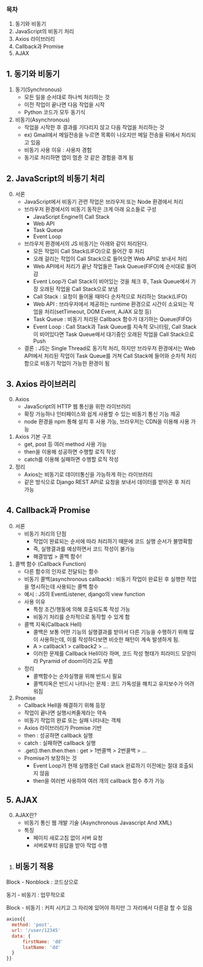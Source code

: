 ### 목차
1. 동기와 비동기
1. JavaScript의 비동기 처리
1. Axios 라이브러리
1. Callback과 Promise
1. AJAX

## 1. 동기와 비동기

1) 동기(Synchronous)
   - 모든 일을 순서대로 하나씩 처리하는 것
   - 이전 작업이 끝나면 다음 작업을 시작
   - Python 코드가 모두 동기식
2) 비동기(Asynchronous)
   - 작업을 시작한 후 결과를 기다리지 않고 다음 작업을 처리하는 것
   - ex) Gmail에서 메일전송을 누르면 목록이 나오지만 메일 전송을 뒤에서 처리되고 있음
   - 비동기 사용 이유 : 사용자 경험
   - 동기로 처리하면 앱이 멈춘 것 같은 경험을 겪게 됨

## 2. JavaScript의 비동기 처리

0. 서론
   - JavaScript에서 비동기 관련 작업은 브라우저 또는 Node 환경에서 처리
   - 브라우저 환경에서의 비동기 동작은 크게 아래 요소들로 구성
     - JavaScript Engine의 Call Stack
     - Web API
     - Task Queue
     - Event Loop
   - 브라우저 환경에서의 JS 비동기는 아래와 같이 처리된다.
     - 모든 작업이 Call Stack(LIFO)으로 들어간 후 처리
     - 오래 걸리는 작업이 Call Stack으로 들어오면 Web API로 보내서 처리
     - Web API에서 처리가 끝난 작업들은 Task Queue(FIFO)에 순서대로 들어감
     - Event Loop가 Call Stack이 비어있는 것을 체크 후, Task Queue에서 가장 오래된 작업을 Call Stack으로 보냄
     - Call Stack : 요청이 들어올 때마다 순차적으로 처리하는 Stack(LIFO)
     - Web API : 브라우저에서 제공하는 runtime 환경으로 시간이 소요되는 작업을 처리(setTimeout, DOM Event, AJAX 요청 등)
     - Task Queue : 비동기 처리된 Callback 함수가 대기하는 Queue(FIFO)
     - Event Loop : Call Stack과 Task Queue를 지속적 모니터링, Call Stack이 비어있다면 Task Queue에서 대기중인 오래된 작업을 Call Stack으로 Push
   - 결론 : JS는 Single Thread로 동기적 처리, 하지만 브라우저 환경에서는 Web API에서 처리된 작업이 Task Queue를 거쳐 Call Stack에 들어와 순차적 처리함으로 비동기 작업이 가능한 환경이 됨

## 3. Axios 라이브러리

0. Axios
   - JavaScript의 HTTP 웹 통신을 위한 라이브러리
   - 확장 가능하나 인터페이스와 쉽게 사용할 수 있는 비동기 통신 기능 제공
   - node 환경을 npm 통해 설치 후 사용 가능, 브라우저는 CDN을 이용해 사용 가능
1. Axios 기본 구조
   - get, post 등 여러 method 사용 가능
   - then을 이용해 성공하면 수행할 로직 작성
   - catch를 이용해 실패하면 수행할 로직 작성
2. 정리
   - Axios는 비동기로 데이터통신을 가능하게 하는 라이브러리
   - 같은 방식으로 Django REST API로 요청을 보내서 데이터를 받아온 후 처리 가능

## 4. Callback과 Promise

0. 서론
   - 비동기 처리의 단점
     - 작업이 완료되는 순서에 따라 처리하기 때문에 코드 실행 순서가 불명확함
     - 즉, 실행결과를 예상하면서 코드 작성이 불가능
     - 해결방법 > 콜백 함수!
1. 콜백 함수 (Callback Function)
   - 다른 함수의 인자로 전달되는 함수
   - 비동기 콜백(asynchronous callback) : 비동기 작업이 완료된 후 실행한 작업을 명시하는데 사용되는 콜백 함수
   - 예시 : JS의 EventListener, django의 view function
   - 사용 이유
     - 특정 조건/행동에 의해 호출되도록 작성 가능
     - 비동기 처리를 순차적으로 동작할 수 있게 함
   - 콜백 지옥(Callback Hell)
     - 콜백은 보통 어떤 기능의 실행결과를 받아서 다른 기능을 수행하기 위해 많이 사용하는데, 이를 작성하다보면 비슷한 패턴이 계속 발생하게 됨.
     - A > callback1 > callback2 > ...
     - 이러한 문제를 Callback Hell이라 하며, 코드 작성 형태가 피라미드 모양이라 Pyramid of doom이라고도 부름
   - 정리
     - 콜백함수는 순차실행을 위해 반드시 필요
     - 콜백지옥은 반드시 나타나는 문제 : 코드 가독성을 해치고 유지보수가 어려워짐
2. Promise
   - Callback Hell을 해결하기 위해 등장
   - 작업이 끝나면 실행시켜줄게라는 약속
   - 비동기 작업의 완료 또는 실패 나타내는 객체
   - Axios 라이브러리가 Promise 기반
   - then : 성공하면 callback 실행
   - catch : 실패하면 callback 실행
   - .get().then.then.then : get > 1번콜백 > 2번콜백 > ...
   - Promise가 보장하는 것
     - Event Loop가 현재 실행중인 Call stack 완료하기 이전에는 절대 호출되지 않음
     - then을 여러번 사용하여 여러 개의 callback 함수 추가 가능

## 5. AJAX

0. AJAX란?
   - 비동기 통신 웹 개발 기술 (Asynchronous Javascript And XML)
   - 특징
     - 페이지 새로고침 없이 서버 요청
     - 서버로부터 응답을 받아 작업 수행
1. 비동기 적용
   - 



Block - Nonblock : 코드상으로

동기 - 비동기 : 업무적으로

Block - 비동기 : 커피 시키고 그 자리에 있어야 하지만 그 자리에서 다른걸 할 수 있음

```javascript
axios{{
  method: 'post',
  url: '/user/12345'  
  data: {
      firstName: 'dd'
      lsatName: 'dd'
  }
}}
```

